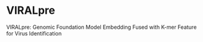 # VIRALpre
VIRALpre: Genomic Foundation Model Embedding Fused with
K-mer Feature for Virus Identification
